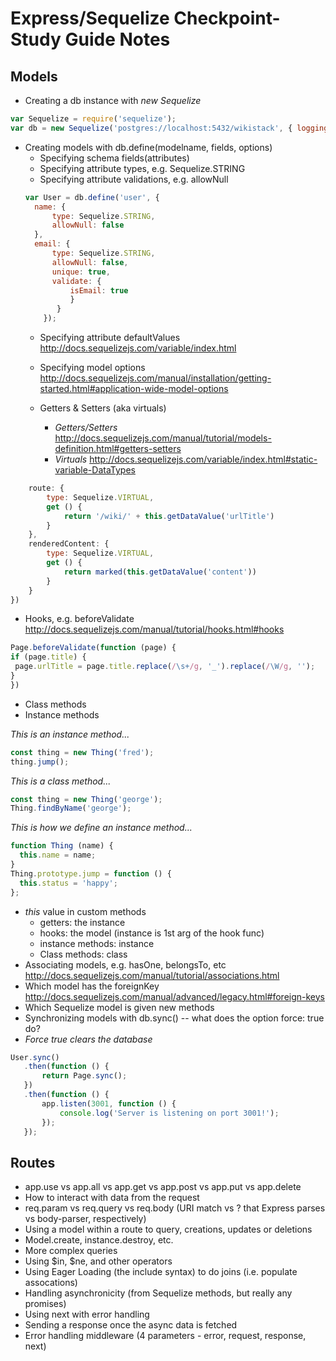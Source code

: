 # Express/Sequelize Checkpoint-Study Guide Notes

## Models

* Creating a db instance with *new Sequelize*
```javascript
var Sequelize = require('sequelize');
var db = new Sequelize('postgres://localhost:5432/wikistack', { logging: false });
```

* Creating models with db.define(modelname, fields, options)
  * Specifying schema fields(attributes)
  * Specifying attribute types, e.g. Sequelize.STRING
  * Specifying attribute validations, e.g. allowNull
  ```javascript
  var User = db.define('user', {
    name: {
        type: Sequelize.STRING,
        allowNull: false
    },
    email: {
        type: Sequelize.STRING,
        allowNull: false,
        unique: true,
        validate: {
            isEmail: true
            }
         }
      });
  ```
  * Specifying attribute defaultValues
  http://docs.sequelizejs.com/variable/index.html
  * Specifying model options
  http://docs.sequelizejs.com/manual/installation/getting-started.html#application-wide-model-options

   * Getters & Setters (aka virtuals)
       * _Getters/Setters_
   http://docs.sequelizejs.com/manual/tutorial/models-definition.html#getters-setters
       *  _Virtuals_
  http://docs.sequelizejs.com/variable/index.html#static-variable-DataTypes
```javascript
    route: {
        type: Sequelize.VIRTUAL,
        get () {
            return '/wiki/' + this.getDataValue('urlTitle')
        }
    },
    renderedContent: {
        type: Sequelize.VIRTUAL,
        get () {
            return marked(this.getDataValue('content'))
        }
    }
})
```
   * Hooks, e.g. beforeValidate
  http://docs.sequelizejs.com/manual/tutorial/hooks.html#hooks
   ```javascript
   Page.beforeValidate(function (page) {
  if (page.title) {
    page.urlTitle = page.title.replace(/\s+/g, '_').replace(/\W/g, '');
  }
})
   ```
   * Class methods
   * Instance methods

 *_This is an instance method..._*
```javascript
const thing = new Thing('fred');
thing.jump();
```
*_This is a class method..._*
```javascript
const thing = new Thing('george');
Thing.findByName('george');
```
*_This is how we define an instance method..._*
```javascript
function Thing (name) {
  this.name = name;
}
Thing.prototype.jump = function () {
  this.status = 'happy';
};
```
   * *this* value in custom methods
     * getters: the instance
     * hooks: the model (instance is 1st arg of the hook func)
     * instance methods: instance
     * Class methods: class
 * Associating models, e.g. hasOne, belongsTo, etc
 http://docs.sequelizejs.com/manual/tutorial/associations.html
  * Which model has the foreignKey
  http://docs.sequelizejs.com/manual/advanced/legacy.html#foreign-keys
  * Which Sequelize model is given new methods
 * Synchronizing models with db.sync() -- what does the option force: true do?
  * *Force true clears the database*
 ```javascript
 User.sync()
    .then(function () {
        return Page.sync();
    })
    .then(function () {
        app.listen(3001, function () {
            console.log('Server is listening on port 3001!');
        });
    });
 ```




## Routes

* app.use vs app.all vs app.get vs app.post vs app.put vs app.delete
* How to interact with data from the request
 * req.param vs req.query vs req.body (URI match vs ? that Express parses vs body-parser, respectively)
 * Using a model within a route to query, creations, updates or deletions
* Model.create, instance.destroy, etc.
* More complex queries
 * Using $in, $ne, and other operators
 * Using Eager Loading (the include syntax) to do joins (i.e. populate assocations)
* Handling asynchronicity (from Sequelize methods, but really any promises)
 * Using next with error handling
 * Sending a response once the async data is fetched
 * Error handling middleware (4 parameters - error, request, response, next)
